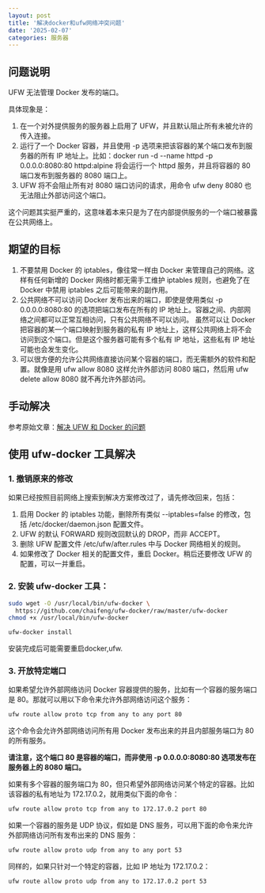 ```yaml
---
layout: post
title: '解决docker和ufw网络冲突问题'
date: '2025-02-07'
categories: 服务器
---
```


## 问题说明

UFW 无法管理 Docker 发布的端口。

具体现象是：

1. 在一个对外提供服务的服务器上启用了 UFW，并且默认阻止所有未被允许的传入连接。
2. 运行了一个 Docker 容器，并且使用 -p 选项来把该容器的某个端口发布到服务器的所有 IP 地址上。比如：docker run -d --name httpd -p 0.0.0.0:8080:80 httpd:alpine 将会运行一个 httpd 服务，并且将容器的 80 端口发布到服务器的 8080 端口上。
3. UFW 将不会阻止所有对 8080 端口访问的请求，用命令 ufw deny 8080 也无法阻止外部访问这个端口。

这个问题其实挺严重的，这意味着本来只是为了在内部提供服务的一个端口被暴露在公共网络上。

## 期望的目标

1. 不要禁用 Docker 的 iptables，像往常一样由 Docker 来管理自己的网络。这样有任何新增的 Docker 网络时都无需手工维护 iptables 规则，也避免了在 Docker 中禁用 iptables 之后可能带来的副作用。
2. 公共网络不可以访问 Docker 发布出来的端口，即使是使用类似 -p 0.0.0.0:8080:80 的选项把端口发布在所有的 IP 地址上。容器之间、内部网络之间都可以正常互相访问，只有公共网络不可以访问。 虽然可以让 Docker 把容器的某一个端口映射到服务器的私有 IP 地址上，这样公共网络上将不会访问到这个端口。但是这个服务器可能有多个私有 IP 地址，这些私有 IP 地址可能也会发生变化。
3. 可以很方便的允许公共网络直接访问某个容器的端口，而无需额外的软件和配置。就像是用 ufw allow 8080 这样允许外部访问 8080 端口，然后用 ufw delete allow 8080 就不再允许外部访问。

## 手动解决

参考原始文章：[解决 UFW 和 Docker 的问题](https://github.com/chaifeng/ufw-docker?tab=readme-ov-file#%E8%A7%A3%E5%86%B3-ufw-%E5%92%8C-docker-%E7%9A%84%E9%97%AE%E9%A2%98)

## 使用 ufw-docker 工具解决

### 1. 撤销原来的修改

如果已经按照目前网络上搜索到解决方案修改过了，请先修改回来，包括：

1. 启用 Docker 的 iptables 功能，删除所有类似 --iptables=false 的修改，包括 /etc/docker/daemon.json 配置文件。
2. UFW 的默认 FORWARD 规则改回默认的 DROP，而非 ACCEPT。
3. 删除 UFW 配置文件 /etc/ufw/after.rules 中与 Docker 网络相关的规则。
4. 如果修改了 Docker 相关的配置文件，重启 Docker。稍后还要修改 UFW 的配置，可以一并重启。

### 2. 安装 ufw-docker 工具：

```bash
sudo wget -O /usr/local/bin/ufw-docker \
  https://github.com/chaifeng/ufw-docker/raw/master/ufw-docker
chmod +x /usr/local/bin/ufw-docker
```

```bash
ufw-docker install
```
安装完成后可能需要重启docker,ufw.

### 3. 开放特定端口

如果希望允许外部网络访问 Docker 容器提供的服务，比如有一个容器的服务端口是 80。那就可以用以下命令来允许外部网络访问这个服务：

```bash
ufw route allow proto tcp from any to any port 80
```
这个命令会允许外部网络访问所有用 Docker 发布出来的并且内部服务端口为 80 的所有服务。

**请注意，这个端口 80 是容器的端口，而非使用 -p 0.0.0.0:8080:80 选项发布在服务器上的 8080 端口。**

如果有多个容器的服务端口为 80，但只希望外部网络访问某个特定的容器。比如该容器的私有地址为 172.17.0.2，就用类似下面的命令：

```bash
ufw route allow proto tcp from any to 172.17.0.2 port 80
```

如果一个容器的服务是 UDP 协议，假如是 DNS 服务，可以用下面的命令来允许外部网络访问所有发布出来的 DNS 服务：

```bash
ufw route allow proto udp from any to any port 53
```

同样的，如果只针对一个特定的容器，比如 IP 地址为 172.17.0.2：

```bash
ufw route allow proto udp from any to 172.17.0.2 port 53
```